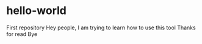 # hello-world
First repository
Hey people, I am trying to learn how to use this tool
Thanks for read
Bye
